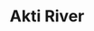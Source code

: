 ---
title: "Akti River"
title_bn: "আকতি নদী"
description: "It started from Narayanganj which is situated at the borders of Tahirpur and Sunamganj and ended in Nondiya/Baga gang after crossing Baghmara, Angaruli, Sonarhaor and Chandbari."
---